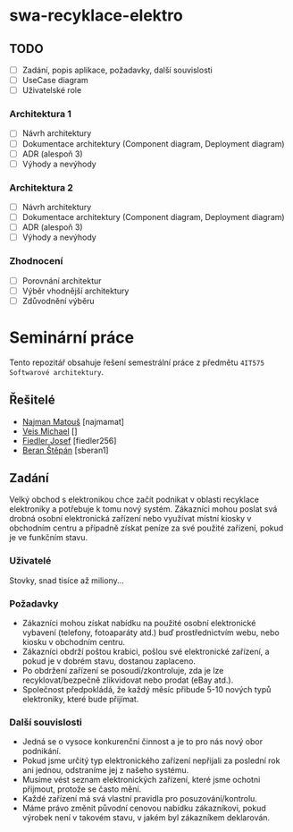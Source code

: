 # swa-recyklace-elektro

## TODO
- [ ] Zadání, popis aplikace, požadavky, další souvislosti
- [ ] UseCase diagram
- [ ] Uživatelské role

### Architektura 1
- [ ] Návrh architektury
- [ ] Dokumentace architektury (Component diagram, Deployment diagram)
- [ ] ADR (alespoň 3)
- [ ] Výhody a nevýhody

### Architektura 2  
- [ ] Návrh architektury
- [ ] Dokumentace architektury (Component diagram, Deployment diagram)
- [ ] ADR (alespoň 3)
- [ ] Výhody a nevýhody

### Zhodnocení
- [ ] Porovnání architektur
- [ ] Výběr vhodnější architektury
- [ ] Zdůvodnění výběru

# Seminární práce
Tento repozitář obsahuje řešení semestrální práce z předmětu `4IT575 Softwarové architektury`.

## Řešitelé
- [Najman Matouš](https://github.com/matousnajman) [najmamat]
- [Veis Michael](https://github.com/michaelveis) []
- [Fiedler Josef](https://github.com/josef-fiedler) [fiedler256]
- [Beran Štěpán](https://github.com/stepanberan) [sberan1]

## Zadání
Velký obchod s elektronikou chce začít podnikat v oblasti recyklace elektroniky a potřebuje k tomu nový systém. Zákazníci mohou poslat svá drobná osobní elektronická zařízení nebo využívat místní kiosky v obchodním centru a případně získat peníze za své použité zařízení, pokud je ve funkčním stavu.

### Uživatelé
Stovky, snad tisíce až miliony...

### Požadavky
- Zákazníci mohou získat nabídku na použité osobní elektronické vybavení (telefony, fotoaparáty atd.) buď prostřednictvím webu, nebo kiosku v obchodním centru.
- Zákazníci obdrží poštou krabici, pošlou své elektronické zařízení, a pokud je v dobrém stavu, dostanou zaplaceno.
- Po obdržení zařízení se posoudí/zkontroluje, zda je lze recyklovat/bezpečně zlikvidovat nebo prodat (eBay atd.).
- Společnost předpokládá, že každý měsíc přibude 5-10 nových typů elektroniky, které bude přijímat.

### Další souvislosti
- Jedná se o vysoce konkurenční činnost a je to pro nás nový obor podnikání.
- Pokud jsme určitý typ elektronického zařízení nepřijali za poslední rok ani jednou, odstraníme jej z našeho systému.
- Musíme vést seznam elektronických zařízení, které jsme ochotni přijmout, protože se často mění.
- Každé zařízení má svá vlastní pravidla pro posuzování/kontrolu.
- Máme právo změnit původní cenovou nabídku zákazníkovi, pokud výrobek není v takovém stavu, v jakém byl zákazníkem deklarován.
